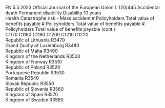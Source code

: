 EN  5.5.2023 Official Journal of the European Union L 120/445
 Accidental death  Permanent disability  Disability 10 years  
Health Catastrophe risk - Mass accident  # Policyholders  Total value of 
benefits payable  # Policyholders  Total value of 
benefits payable  # Policyholders  Total value of 
benefits payable  (cont.)  
C1170  C1180  C1190  C1200  C1210  C1220  
Republic of Lithuania  R3470  
Grand Duchy of Luxemburg  R3480  
Republic of Malta  R3490  
Kingdom of the Netherlands  R3500  
Kingdom of Norway  R3510  
Republic of Poland  R3520  
Portuguese Republic  R3530  
Romania  R3540  
Slovak Republic  R3550  
Republic of Slovenia  R3560  
Kingdom of Spain  R3570  
Kingdom of Sweden  R3580